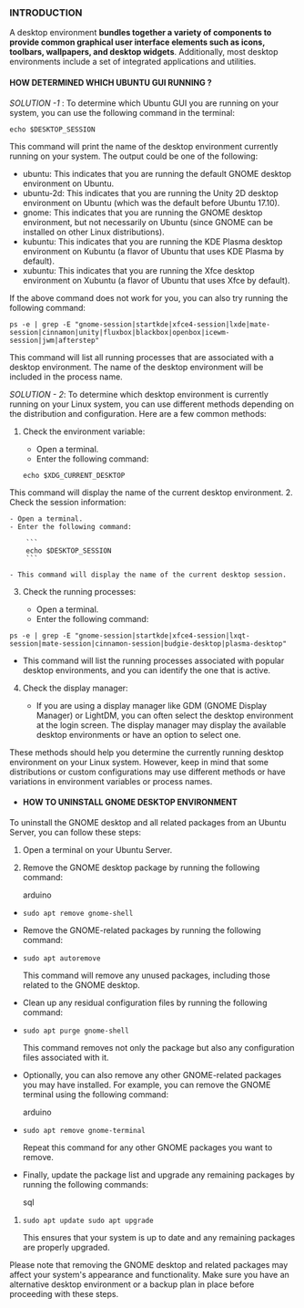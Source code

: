 
### INTRODUCTION

 A desktop environment **bundles together a variety of components to provide common graphical user interface elements such as icons, toolbars, wallpapers, and desktop widgets**. Additionally, most desktop environments include a set of integrated applications and utilities.

#### **HOW DETERMINED WHICH UBUNTU GUI RUNNING ?**

*SOLUTION -1* :
 To determine which Ubuntu GUI you are running on your system, you can use the following command in the terminal:

```
echo $DESKTOP_SESSION
```

This command will print the name of the desktop environment currently running on your system. The output could be one of the following:

- ubuntu: This indicates that you are running the default GNOME desktop environment on Ubuntu.
- ubuntu-2d: This indicates that you are running the Unity 2D desktop environment on Ubuntu (which was the default before Ubuntu 17.10).
- gnome: This indicates that you are running the GNOME desktop environment, but not necessarily on Ubuntu (since GNOME can be installed on other Linux distributions).
- kubuntu: This indicates that you are running the KDE Plasma desktop environment on Kubuntu (a flavor of Ubuntu that uses KDE Plasma by default).
- xubuntu: This indicates that you are running the Xfce desktop environment on Xubuntu (a flavor of Ubuntu that uses Xfce by default).

If the above command does not work for you, you can also try running the following command:

```
ps -e | grep -E "gnome-session|startkde|xfce4-session|lxde|mate-session|cinnamon|unity|fluxbox|blackbox|openbox|icewm-session|jwm|afterstep"
```

This command will list all running processes that are associated with a desktop environment. The name of the desktop environment will be included in the process name.

*SOLUTION - 2*:
To determine which desktop environment is currently running on your Linux system, you can use different methods depending on the distribution and configuration. Here are a few common methods:

1. Check the environment variable:
    
    - Open a terminal.
    - Enter the following command:
    ```
    echo $XDG_CURRENT_DESKTOP 
    ```
       
This command will display the name of the current desktop environment.
2. Check the session information:
    
    - Open a terminal.
    - Enter the following command:
    
        ```
        echo $DESKTOP_SESSION
        ```
  
    - This command will display the name of the current desktop session.
3.  Check the running processes:
    
    - Open a terminal.
    - Enter the following command:   
    
   ```
   ps -e | grep -E "gnome-session|startkde|xfce4-session|lxqt-session|mate-session|cinnamon-session|budgie-desktop|plasma-desktop"
```

- This command will list the running processes associated with popular desktop environments, and you can identify the one that is active.
4. Check the display manager:

    - If you are using a display manager like GDM (GNOME Display Manager) or LightDM, you can often select the desktop environment at the login screen. The display manager may display the available desktop environments or have an option to select one.

These methods should help you determine the currently running desktop environment on your Linux system. However, keep in mind that some distributions or custom configurations may use different methods or have variations in environment variables or process names.

- #### **HOW TO UNINSTALL GNOME DESKTOP ENVIRONMENT**
To uninstall the GNOME desktop and all related packages from an Ubuntu Server, you can follow these steps:

1. Open a terminal on your Ubuntu Server.
    
2. Remove the GNOME desktop package by running the following command:
    
    arduino
    

- `sudo apt remove gnome-shell`
    
- Remove the GNOME-related packages by running the following command:
    
- `sudo apt autoremove`
    
    This command will remove any unused packages, including those related to the GNOME desktop.
    
- Clean up any residual configuration files by running the following command:
    
- `sudo apt purge gnome-shell`
    
    This command removes not only the package but also any configuration files associated with it.
    
- Optionally, you can also remove any other GNOME-related packages you may have installed. For example, you can remove the GNOME terminal using the following command:
    
    arduino
    
- `sudo apt remove gnome-terminal`
    
    Repeat this command for any other GNOME packages you want to remove.
    
- Finally, update the package list and upgrade any remaining packages by running the following commands:
    
    sql
    

1. `sudo apt update sudo apt upgrade`
    
    This ensures that your system is up to date and any remaining packages are properly upgraded.
    

Please note that removing the GNOME desktop and related packages may affect your system's appearance and functionality. Make sure you have an alternative desktop environment or a backup plan in place before proceeding with these steps.

